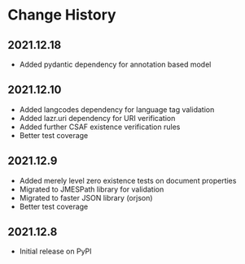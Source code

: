 # Change History

## 2021.12.18

* Added pydantic dependency for annotation based model

## 2021.12.10

* Added langcodes dependency for language tag validation
* Added lazr.uri dependency for URI verification
* Added further CSAF existence verification rules
* Better test coverage

## 2021.12.9

* Added merely level zero existence tests on document properties 
* Migrated to JMESPath library for validation
* Migrated to faster JSON library (orjson)
* Better test coverage

## 2021.12.8

* Initial release on PyPI

